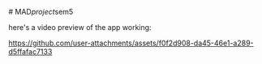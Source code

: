 #   M A D _ p r o j e c t _ s e m 5 
 

 here's a video preview of the app working:

https://github.com/user-attachments/assets/f0f2d908-da45-46e1-a289-d5ffafac7133

